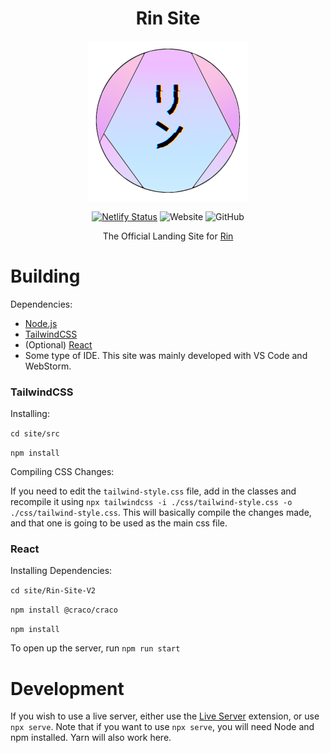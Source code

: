 <div align=center>

# Rin Site

<img src="./images/Rin Logo V4 (GitHub).png">

[![Netlify Status](https://api.netlify.com/api/v1/badges/ec914af8-b447-481c-b83f-f9d6a0759fa6/deploy-status)](https://app.netlify.com/sites/rinbot/deploys) ![Website](https://img.shields.io/website?down_color=red&down_message=Offline&label=Website&logo=netlify&up_message=Online&url=https%3A%2F%2Frinbot.live) ![GitHub](https://img.shields.io/github/license/No767/Rin-Site?label=License&logo=github)

The Official Landing Site for [Rin](https://github.com/No767/Rin)

<div align=left>

# Building

Dependencies:

- [Node.js](https://nodejs.org/en/)
- [TailwindCSS](https://tailwindcss.com/)
- (Optional) [React](https://reactjs.org)
- Some type of IDE. This site was mainly developed with VS Code and WebStorm.

### TailwindCSS

Installing: 

`cd site/src` 

`npm install`


Compiling CSS Changes: 

If you need to edit the `tailwind-style.css` file, add in the classes and recompile it using `npx tailwindcss -i ./css/tailwind-style.css -o ./css/tailwind-style.css`. This will basically compile the changes made, and that one is going to be used as the main css file. 

### React

Installing Dependencies:

`cd site/Rin-Site-V2`

`npm install @craco/craco`

`npm install`

To open up the server, run `npm run start`

# Development

If you wish to use a live server, either use the [Live Server](https://marketplace.visualstudio.com/items?itemName=ritwickdey.LiveServer) extension, or use `npx serve`. Note that if you want to use `npx serve`, you will need Node and npm installed. Yarn will also work here.